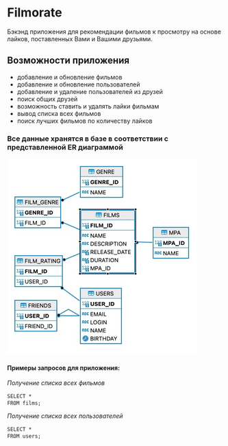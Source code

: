 # Filmorate
Бэкэнд приложения для рекомендации фильмов к просмотру на основе лайков, поставленных Вами и Вашими друзьями.

## Возможности приложения
- добавление и обновление фильмов
- добавление и обновление пользователей
- добавление и удаление пользователей из друзей
- поиск общих друзей
- возможность ставить и удалять лайки фильмам
- вывод списка всех фильмов
- поиск лучших фильмов по количеству лайков

### Все данные хранятся в базе в соответствии с представленной ER диаграммой
![ER диаграмма базы данных](https://github.com/IvanSPb85/java-filmorate/blob/main/ER-диаграмма.jpeg)

#### Примеры запросов для приложения:
_Получение списка всех фильмов_
```
SELECT *
FROM films;
```
_Получение списка всех пользователей_
```
SELECT *
FROM users;
```



